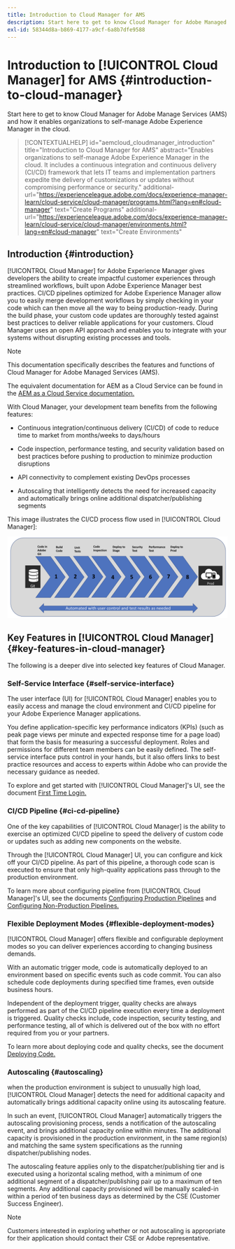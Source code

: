 ```yaml
---
title: Introduction to Cloud Manager for AMS
description: Start here to get to know Cloud Manager for Adobe Managed Services (AMS) and how it enables organizations to self-manage Adobe Experience Manager in the cloud.
exl-id: 58344d8a-b869-4177-a9cf-6a8b7dfe9588
---
```


# Introduction to [!UICONTROL Cloud Manager] for AMS {#introduction-to-cloud-manager}

Start here to get to know Cloud Manager for Adobe Manage Services (AMS) and how it enables organizations to self-manage Adobe Experience Manager in the cloud.

>[!CONTEXTUALHELP]
>id="aemcloud_cloudmanager_introduction"
>title="Introduction to Cloud Manager for AMS"
>abstract="Enables organizations to self-manage Adobe Experience Manager in the cloud. It includes a continuous integration and continuous delivery (CI/CD) framework that lets IT teams and implementation partners expedite the delivery of customizations or updates without compromising performance or security."
>additional-url="https://experienceleague.adobe.com/docs/experience-manager-learn/cloud-service/cloud-manager/programs.html?lang=en#cloud-manager" text="Create Programs"
>additional-url="https://experienceleague.adobe.com/docs/experience-manager-learn/cloud-service/cloud-manager/environments.html?lang=en#cloud-manager" text="Create Environments"

## Introduction {#introduction}

[!UICONTROL Cloud Manager] for Adobe Experience Manager gives developers the ability to create impactful customer experiences through streamlined workflows, built upon Adobe Experience Manager best practices. CI/CD pipelines optimized for Adobe Experience Manager allow you to easily merge development workflows by simply checking in your code which can then move all the way to being production-ready. During the build phase, your custom code updates are thoroughly tested against best practices to deliver reliable applications for your customers. Cloud Manager uses an open API approach and enables you to integrate with your systems without disrupting existing processes and tools.
 
>[!NOTE]
>
>This documentation specifically describes the features and functions of Cloud Manager for Adobe Managed Services (AMS).
>
>The equivalent documentation for AEM as a Cloud Service can be found in the [AEM as a Cloud Service documentation.](https://experienceleague.adobe.com/docs/experience-manager-cloud-service/implementing/home.html)
 
With Cloud Manager, your development team benefits from the following features:

* Continuous integration/continuous delivery (CI/CD) of code to reduce time to market from months/weeks to days/hours

* Code inspection, performance testing, and security validation based on best practices before pushing to production to minimize production disruptions

* API connectivity to complement existing DevOps processes

* Autoscaling that intelligently detects the need for increased capacity and automatically brings online additional dispatcher/publishing segments

This image illustrates the CI/CD process flow used in [!UICONTROL Cloud Manager]:

![CI/CD flow](/help/assets/screen_shot_2018-05-12at73843pm.png) 

## Key Features in [!UICONTROL Cloud Manager] {#key-features-in-cloud-manager}

The following is a deeper dive into selected key features of Cloud Manager.

### Self-Service Interface {#self-service-interface}

The user interface (UI) for [!UICONTROL Cloud Manager] enables you to easily access and manage the cloud environment and CI/CD pipeline for your Adobe Experience Manager applications.

You define application-specific key performance indicators (KPIs) (such as peak page views per minute and expected response time for a page load) that form the basis for measuring a successful deployment. Roles and permissions for different team members can be easily defined. The self-service interface puts control in your hands, but it also offers links to best practice resources and access to experts within Adobe who can provide the necessary guidance as needed.

To explore and get started with [!UICONTROL Cloud Manager]'s UI, see the document [First Time Login.](/help/getting-started/first-time-login.md)

### CI/CD Pipeline {#ci-cd-pipeline}

One of the key capabilities of [!UICONTROL Cloud Manager] is the ability to exercise an optimized CI/CD pipeline to speed the delivery of custom code or updates such as adding new components on the website.

Through the [!UICONTROL Cloud Manager] UI, you can configure and kick off your CI/CD pipeline. As part of this pipeline, a thorough code scan is executed to ensure that only high-quality applications pass through to the production environment.

To learn more about configuring pipeline from [!UICONTROL Cloud Manager]'s UI, see the documents [Configuring Production Pipelines](/help/using/production-pipelines.md) and [Configuring Non-Production Pipelines.](/help/using/non-production-pipelines.md)

### Flexible Deployment Modes {#flexible-deployment-modes}

[!UICONTROL Cloud Manager] offers flexible and configurable deployment modes so you can deliver experiences according to changing business demands.

With an automatic trigger mode, code is automatically deployed to an environment based on specific events such as code commit. You can also schedule code deployments during specified time frames, even outside business hours.

Independent of the deployment trigger, quality checks are always performed as part of the CI/CD pipeline execution every time a deployment is triggered. Quality checks include, code inspection, security testing, and performance testing, all of which is delivered out of the box with no effort required from you or your partners.

To learn more about deploying code and quality checks, see the document [Deploying Code.](/help/using/code-deployment.md)

### Autoscaling {#autoscaling}

when the production environment is subject to unusually high load, [!UICONTROL Cloud Manager] detects the need for additional capacity and automatically brings additional capacity online using its autoscaling feature.

In such an event, [!UICONTROL Cloud Manager] automatically triggers the autoscaling provisioning process, sends a notification of the autoscaling event, and brings additional capacity online within minutes. The additional capacity is provisioned in the production environment, in the same region(s) and matching the same system specifications as the running dispatcher/publishing nodes.

The autoscaling feature applies only to the dispatcher/publishing tier and is executed using a horizontal scaling method, with a minimum of one additional segment of a dispatcher/publishing pair up to a maximum of ten segments. Any additional capacity provisioned will be manually scaled-in within a period of ten business days as determined by the CSE (Customer Success Engineer). 

>[!NOTE]
>
>Customers interested in exploring whether or not autoscaling is appropriate for their application should contact their CSE or Adobe representative.
